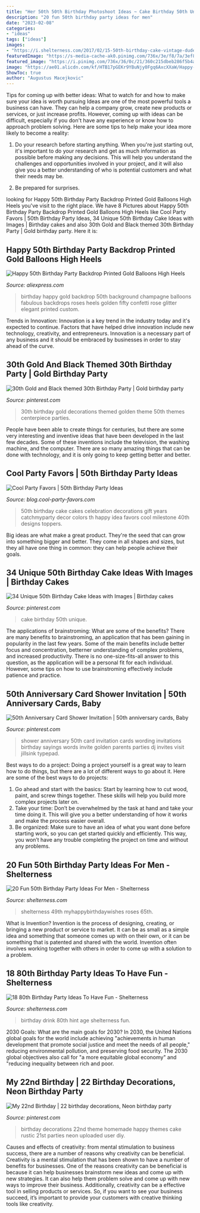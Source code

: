 ```yaml
---
title: "Her 50th 50th Birthday Photoshoot Ideas ~ Cake Birthday 50th Unique"
description: "20 fun 50th birthday party ideas for men"
date: "2023-02-08"
categories:
- "ideas"
tags: ["ideas"]
images:
- "https://i.shelterness.com/2017/02/15-50th-birthday-cake-vintage-dude-for-a-man.jpg"
featuredImage: "https://s-media-cache-ak0.pinimg.com/736x/3e/f8/7a/3ef87a404ffeac9138aec201b48fd806--th-birthday-cake-men-th-birthday-ideas-for-men.jpg"
featured_image: "https://i.pinimg.com/736x/36/0c/21/360c215dbeb286f5b4a624448536f015.jpg"
image: "https://ae01.alicdn.com/kf/HTB17pGEKr9YBuNjy0Fgq6AxcXXaW/Happy-50th-Birthday-Party-Backdrop-Printed-Gold-Balloons-High-Heels-Champagne-Confetti-Red-Roses-Custom-Photo.jpg"
ShowToc: true
author: "Augustus Macejkovic"
---
```



Tips for coming up with better ideas: What to watch for and how to make sure your idea is worth pursuing
Ideas are one of the most powerful tools a business can have. They can help a company grow, create new products or services, or just increase profits. However, coming up with ideas can be difficult, especially if you don't have any experience or know how to approach problem solving. Here are some tips to help make your idea more likely to become a reality:
1. Do your research before starting anything. When you're just starting out, it's important to do your research and get as much information as possible before making any decisions. This will help you understand the challenges and opportunities involved in your project, and it will also give you a better understanding of who is potential customers and what their needs may be.

2. Be prepared for surprises.

	

		
looking for Happy 50th Birthday Party Backdrop Printed Gold Balloons High Heels you've visit to the right place. We have 8 Pictures about Happy 50th Birthday Party Backdrop Printed Gold Balloons High Heels like Cool Party Favors | 50th Birthday Party Ideas, 34 Unique 50th Birthday Cake Ideas with Images | Birthday cakes and also 30th Gold and Black themed 30th Birthday Party | Gold birthday party. Here it is:
		
    
## Happy 50th Birthday Party Backdrop Printed Gold Balloons High Heels

<img loading=lazy src="https://ae01.alicdn.com/kf/HTB17pGEKr9YBuNjy0Fgq6AxcXXaW/Happy-50th-Birthday-Party-Backdrop-Printed-Gold-Balloons-High-Heels-Champagne-Confetti-Red-Roses-Custom-Photo.jpg" onerror="this.onerror=null;this.src='https://tse2.mm.bing.net/th?id=OIP.DAMYpJ70OhJ7iaQ1HGhdgAHaHa&amp;pid=15.1';" alt="Happy 50th Birthday Party Backdrop Printed Gold Balloons High Heels">

_Source: aliexpress.com_

>birthday happy gold backdrop 50th background champagne balloons fabulous backdrops roses heels golden fifty confetti rose glitter elegant printed custom. 

	

Trends in Innovation:
Innovation is a key trend in the industry today and it's expected to continue. Factors that have helped drive innovation include new technology, creativity, and entrepreneurs. Innovation is a necessary part of any business and it should be embraced by businesses in order to stay ahead of the curve.

    
## 30th Gold And Black Themed 30th Birthday Party | Gold Birthday Party

<img loading=lazy src="https://i.pinimg.com/736x/36/0c/21/360c215dbeb286f5b4a624448536f015.jpg" onerror="this.onerror=null;this.src='https://tse4.mm.bing.net/th?id=OIP.BH4GHHBwEYZddIVGM1sEmwHaJ4&amp;pid=15.1';" alt="30th Gold and Black themed 30th Birthday Party | Gold birthday party">

_Source: pinterest.com_

>30th birthday gold decorations themed golden theme 50th themes centerpiece parties. 

	

People have been able to create things for centuries, but there are some very interesting and inventive ideas that have been developed in the last few decades. Some of these inventions include the television, the washing machine, and the computer. There are so many amazing things that can be done with technology, and it is only going to keep getting better and better.

    
## Cool Party Favors | 50th Birthday Party Ideas

<img loading=lazy src="http://blog.cool-party-favors.com/wp-content/uploads/2015/06/50th-Birthday-Cake.jpg" onerror="this.onerror=null;this.src='https://tse1.mm.bing.net/th?id=OIP.Q5mcRkvcrdoQrudumywungHaLI&amp;pid=15.1';" alt="Cool Party Favors | 50th Birthday Party Ideas">

_Source: blog.cool-party-favors.com_

>50th birthday cake cakes celebration decorations gift years catchmyparty decor colors th happy idea favors cool milestone 40th designs toppers. 

	

Big ideas are what make a great product. They're the seed that can grow into something bigger and better. They come in all shapes and sizes, but they all have one thing in common: they can help people achieve their goals.

    
## 34 Unique 50th Birthday Cake Ideas With Images | Birthday Cakes

<img loading=lazy src="https://s-media-cache-ak0.pinimg.com/736x/3e/f8/7a/3ef87a404ffeac9138aec201b48fd806--th-birthday-cake-men-th-birthday-ideas-for-men.jpg" onerror="this.onerror=null;this.src='https://tse2.mm.bing.net/th?id=OIP.WbzHjROSaQQi8cGqaHi7LgHaJ3&amp;pid=15.1';" alt="34 Unique 50th Birthday Cake Ideas with Images | Birthday cakes">

_Source: pinterest.com_

>cake birthday 50th unique. 

	

The applications of brainstroming: What are some of the benefits?
There are many benefits to brainstroming, an application that has been gaining in popularity in the last few years. Some of the main benefits include better focus and concentration, betterner understanding of complex problems, and increased productivity. There is no one-size-fits-all answer to this question, as the application will be a personal fit for each individual. However, some tips on how to use brainstroming effectively include patience and practice.

    
## 50th Anniversary Card Shower Invitation | 50th Anniversary Cards, Baby

<img loading=lazy src="https://i.pinimg.com/736x/09/eb/c1/09ebc188fe6adf6a3e4d342761276602--invitation-wording-shower-invitations.jpg" onerror="this.onerror=null;this.src='https://tse3.mm.bing.net/th?id=OIP.oVEnr_2HA3z-3lodo7IDHQAAAA&amp;pid=15.1';" alt="50th Anniversary Card Shower Invitation | 50th anniversary cards, Baby">

_Source: pinterest.com_

>shower anniversary 50th card invitation cards wording invitations birthday sayings words invite golden parents parties dj invites visit jillsink typepad. 

	

Best ways to do a project:
Doing a project yourself is a great way to learn how to do things, but there are a lot of different ways to go about it. Here are some of the best ways to do projects: 
1. Go ahead and start with the basics: Start by learning how to cut wood, paint, and screw things together. These skills will help you build more complex projects later on. 
2. Take your time: Don’t be overwhelmed by the task at hand and take your time doing it. This will give you a better understanding of how it works and make the process easier overall. 
3. Be organized: Make sure to have an idea of what you want done before starting work, so you can get started quickly and efficiently. This way, you won’t have any trouble completing the project on time and without any problems.

    
## 20 Fun 50th Birthday Party Ideas For Men - Shelterness

<img loading=lazy src="https://i.shelterness.com/2017/02/15-50th-birthday-cake-vintage-dude-for-a-man.jpg" onerror="this.onerror=null;this.src='https://tse4.mm.bing.net/th?id=OIP.vYP4U5uZzJqbsIBEFSXSXAHaJ4&amp;pid=15.1';" alt="20 Fun 50th Birthday Party Ideas For Men - Shelterness">

_Source: shelterness.com_

>shelterness 49th myhappybirthdaywishes roses 65th. 

	

What is Invention?
Invention is the process of designing, creating, or bringing a new product or service to market. It can be as small as a simple idea and something that someone comes up with on their own, or it can be something that is patented and shared with the world. Invention often involves working together with others in order to come up with a solution to a problem.

    
## 18 80th Birthday Party Ideas To Have Fun - Shelterness

<img loading=lazy src="http://i.shelterness.com/2017/02/15-birthday-drink-with-a-hint-on-the-age.jpg" onerror="this.onerror=null;this.src='https://tse3.mm.bing.net/th?id=OIP.u4QTYbwXfJUj-hrBQ2ps0AHaNK&amp;pid=15.1';" alt="18 80th Birthday Party Ideas To Have Fun - Shelterness">

_Source: shelterness.com_

>birthday drink 80th hint age shelterness fun. 

	

2030 Goals: What are the main goals for 2030?
In 2030, the United Nations global goals for the world include achieving "achievements in human development that promote social justice and meet the needs of all people," reducing environmental pollution, and preserving food security. The 2030 global objectives also call for "a more equitable global economy" and "reducing inequality between rich and poor.

    
## My 22nd Birthday | 22 Birthday Decorations, Neon Birthday Party

<img loading=lazy src="https://i.pinimg.com/736x/0d/1b/5e/0d1b5e459e4bb4fa337a32de55bc84cf---birthday-birthday-ideas.jpg" onerror="this.onerror=null;this.src='https://tse3.mm.bing.net/th?id=OIP.-Dh4AbN-YyNPCWGQId0iawHaJ3&amp;pid=15.1';" alt="My 22nd Birthday | 22 birthday decorations, Neon birthday party">

_Source: pinterest.com_

>birthday decorations 22nd theme homemade happy themes cake rustic 21st parties neon uploaded user diy. 

	

Causes and effects of creativity: from mental stimulation to business success, there are a number of reasons why creativity can be beneficial.
Creativity is a mental stimulation that has been shown to have a number of benefits for businesses. One of the reasons creativity can be beneficial is because it can help businesses brainstorm new ideas and come up with new strategies. It can also help them problem solve and come up with new ways to improve their business. Additionally, creativity can be a effective tool in selling products or services. So, if you want to see your business succeed, it’s important to provide your customers with creative thinking tools like creativity.

